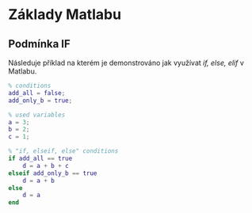 # Základy Matlabu
## Podmínka IF
Následuje příklad na kterém je demonstrováno jak využívat *if, else, elif* v Matlabu.
```Matlab
% conditions
add_all = false;
add_only_b = true;

% used variables
a = 3;
b = 2;
c = 1;

% "if, elseif, else" conditions
if add_all == true
    d = a + b + c
elseif add_only_b == true
    d = a + b
else
    d = a
end
```
